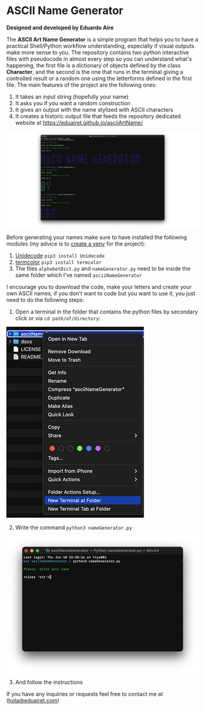 # ASCII Name Generator

**Designed and developed by Eduardo Aire**

The **ASCII Art Name Generator** is a simple program that helps you to have a practical Shell/Python workflow understanding, especially if visual outputs make more sense to you. The repository contains two python interactive files with pseudocode in almost every step so you can understand what's happening, the first file is a dictionary of objects defined by the class **Character**, and the second is the one that runs in the terminal giving a controlled result or a random one using the letterforms defined in the first file. The main features of the project are the following ones:

1. It takes an input string (hopefully your name)
2. It asks you if you want a random construction
3. It gives an output with the name stylized with ASCII characters
4. It creates a historic output file that feeds the repository dedicated website at https://eduairet.github.io/asciiArtName/

![Shell program preview](/docs/ims/shellinterface.png)

Before generating your names make sure to have installed the following modules (my advice is to [create a venv](https://docs.python.org/3/library/venv.html) for the project):

1. [Unidecode](https://pypi.org/project/Unidecode/) `pip3 install Unidecode`
2. [termcolor](https://pypi.org/project/termcolor/) `pip3 install termcolor`
3. The files `alphabetDict.py` and `nameGenerator.py` need to be inside the same folder which I've named `asciiNameGenerator` 

I encourage you to download the code, make your letters and create your own ASCII names, if you don't want to code but you want to use it, you just need to do the following steps:

1. Open a terminal in the folder that contains the python files by secondary click or via `cd path/of/directory`:

![Open the terminal](/docs/ims/openterminal.png)

2. Write the command `python3 nameGenerator.py`

![Run the file](/docs/ims/run.png)

3. And follow the instructions

If you have any inquiries or requests feel free to contact me at (hola@eduairet.com)
